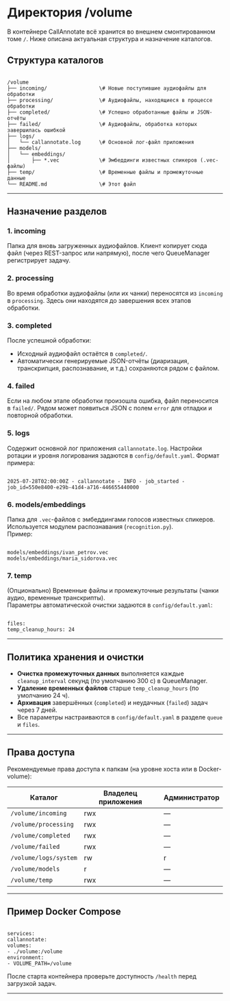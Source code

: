 # Директория /volume

В контейнере CallAnnotate всё хранится во внешнем смонтированном томе `/`. Ниже описана актуальная структура и назначение каталогов.

## Структура каталогов

```

/volume
├── incoming/                 \# Новые поступившие аудиофайлы для обработки
├── processing/               \# Аудиофайлы, находящиеся в процессе обработки
├── completed/                \# Успешно обработанные файлы и JSON-отчёты
├── failed/                   \# Аудиофайлы, обработка которых завершилась ошибкой
├── logs/
│   └── callannotate.log      \# Основной лог-файл приложения
├── models/
│   └── embeddings/
│       ├── *.vec             \# Эмбеддинги известных спикеров (.vec-файлы)
├── temp/                     \# Временные файлы и промежуточные данные
└── README.md                 \# Этот файл

```

---

## Назначение разделов

### 1. incoming  
Папка для вновь загруженных аудиофайлов. Клиент копирует сюда файл (через REST-запрос или напрямую), после чего QueueManager регистрирует задачу.

### 2. processing  
Во время обработки аудиофайлы (или их чанки) переносятся из `incoming` в `processing`. Здесь они находятся до завершения всех этапов обработки.

### 3. completed  
После успешной обработки:
- Исходный аудиофайл остаётся в `completed/`.
- Автоматически генерируемые JSON-отчёты (диаризация, транскрипция, распознавание, и т.д.) сохраняются рядом с файлом.

### 4. failed  
Если на любом этапе обработки произошла ошибка, файл переносится в `failed/`. Рядом может появиться JSON с полем `error` для отладки и повторной обработки.

### 5. logs  
Содержит основной лог приложения `callannotate.log`. Настройки ротации и уровня логирования задаются в `config/default.yaml`. Формат примера:
```

2025-07-28T02:00:00Z - callannotate - INFO - job_started - job_id=550e8400-e29b-41d4-a716-446655440000

```

### 6. models/embeddings  
Папка для `.vec`-файлов с эмбеддингами голосов известных спикеров. Используется модулем распознавания (`recognition.py`).  
Пример:
```

models/embeddings/ivan_petrov.vec
models/embeddings/maria_sidorova.vec

```

### 7. temp  
(Опционально) Временные файлы и промежуточные результаты (чанки аудио, временные транскрипты).  
Параметры автоматической очистки задаются в `config/default.yaml`:
```

files:
temp_cleanup_hours: 24

```

---

## Политика хранения и очистки

- **Очистка промежуточных данных** выполняется каждые `cleanup_interval` секунд (по умолчанию 300 с) в QueueManager.
- **Удаление временных файлов** старше `temp_cleanup_hours` (по умолчанию 24 ч).
- **Архивация** завершённых (`completed`) и неудачных (`failed`) задач через 7 дней.
- Все параметры настраиваются в `config/default.yaml` в разделе `queue` и `files`.

---

## Права доступа

Рекомендуемые права доступа к папкам (на уровне хоста или в Docker-volume):

| Каталог               | Владелец приложения | Администратор |
|-----------------------|---------------------|---------------|
| `/volume/incoming`    | rwx                 | —             |
| `/volume/processing`  | rwx                 | —             |
| `/volume/completed`   | rwx                 | —             |
| `/volume/failed`      | rwx                 | —             |
| `/volume/logs/system` | rw                  | r             |
| `/volume/models`      | r                   | —             |
| `/volume/temp`        | rwx                 | —             |

---

## Пример Docker Compose

```

services:
callannotate:
volumes:
- ./volume:/volume
environment:
- VOLUME_PATH=/volume

```

После старта контейнера проверьте доступность `/health` перед загрузкой задач.

---
